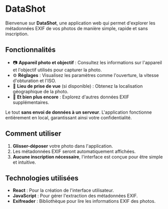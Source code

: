 # DataShot

Bienvenue sur **DataShot**, une application web qui permet d'explorer les métadonnées EXIF de vos photos de manière simple, rapide et sans inscription. 

## Fonctionnalités

- 📷 **Appareil photo et objectif** : Consultez les informations sur l'appareil et l'objectif utilisés pour capturer la photo.
- ⚙️ **Réglages** : Visualisez les paramètres comme l'ouverture, la vitesse d'obturation et l'ISO.
- 📍 **Lieu de prise de vue** (si disponible) : Obtenez la localisation géographique de la photo.
- 🎨 **Et bien plus encore** : Explorez d'autres données EXIF supplémentaires.

Le tout **sans envoi de données à un serveur**. L'application fonctionne entièrement en local, garantissant ainsi votre confidentialité.

## Comment utiliser

1. **Glisser-déposer** votre photo dans l'application.
2. Les métadonnées EXIF seront automatiquement affichées.
3. **Aucune inscription nécessaire**, l'interface est conçue pour être simple et intuitive.

## Technologies utilisées

- **React** : Pour la création de l'interface utilisateur.
- **JavaScript** : Pour gérer l'extraction des métadonnées EXIF.
- **Exifreader** : Bibliothèque pour lire les informations EXIF des photos.
